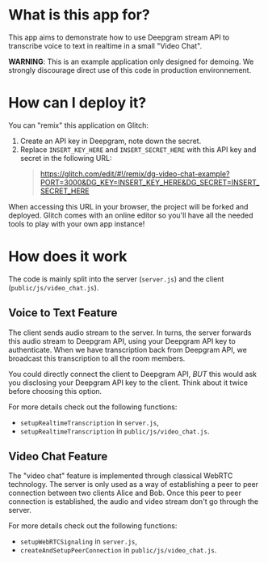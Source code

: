 # What is this app for?

This app aims to demonstrate how to use Deepgram stream API to transcribe
voice to text in realtime in a small "Video Chat".

**WARNING**: This is an example application only designed for demoing. We
strongly discourage direct use of this code in production environnement.

# How can I deploy it?

You can "remix" this application on Glitch:

1. Create an API key in Deepgram, note down the secret.
2. Replace `INSERT_KEY_HERE` and `INSERT_SECRET_HERE`
   with this API key and secret in the following URL:
   > https://glitch.com/edit/#!/remix/dg-video-chat-example?PORT=3000&DG_KEY=INSERT_KEY_HERE&DG_SECRET=INSERT_SECRET_HERE

When accessing this URL in your browser, the project will be forked and deployed. Glitch comes with
an online editor so you'll have all the needed tools to play with your own app instance!

# How does it work

The code is mainly split into the server (`server.js`) and the client (`public/js/video_chat.js`).

## Voice to Text Feature

The client sends audio stream to the server. In turns, the server forwards this audio
stream to Deepgram API, using your Deepgram API key to authenticate. When we have
transcription back from Deepgram API, we broadcast this transcription to all the room members.

You could directly connect the client to Deepgram API, _BUT_ this would ask you disclosing
your Deepgram API key to the client. Think about it twice before choosing this option.

For more details check out the following functions:

- `setupRealtimeTranscription` in `server.js`,
- `setupRealtimeTranscription` in `public/js/video_chat.js`.

## Video Chat Feature

The "video chat" feature is implemented through classical WebRTC technology. The server is only
used as a way of establishing a peer to peer connection between two clients Alice and Bob. Once this
peer to peer connection is established, the audio and video stream don't go through the server.

For more details check out the following functions:

- `setupWebRTCSignaling` in `server.js`,
- `createAndSetupPeerConnection` in `public/js/video_chat.js`.
